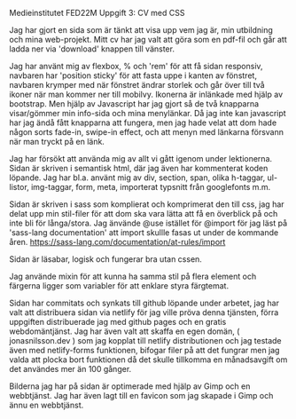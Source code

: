 Medieinstitutet FED22M
Uppgift 3: CV med CSS

Jag har gjort en sida som är tänkt att visa upp vem jag är, min utbildning och mina web-projekt. 
Mitt cv har jag valt att göra som en pdf-fil och går att ladda ner via 'download' knappen till vänster.

Jag har använt mig av flexbox, % och 'rem' för att få sidan responsiv, navbaren har 'position sticky' för att fasta uppe i kanten av fönstret, navbaren 
krymper med när fönstret ändrar storlek och går över till två ikoner när man kommer ner till mobilvy. Ikonerna är inlänkade med hjälp av bootstrap.
Men hjälp av Javascript har jag gjort så de två knapparna visar/gömmer min info-sida och mina menylänkar. Då jag inte kan javascript har jag ändå
fått knapparna att fungera, men jag hade velat att dom hade någon sorts fade-in, swipe-in effect, och att menyn med länkarna försvann när man tryckt på en länk.

Jag har försökt att använda mig av allt vi gått igenom under lektionerna. Sidan är skriven i semantisk html, där jag även har kommenterat koden löpande. 
Jag har bl.a. använt mig av div, section, span, olika h-taggar, ul-listor, img-taggar, form, meta, importerat typsnitt från googlefonts m.m.

Sidan är skriven i sass som komplierat och komprimerat den till css, jag har delat upp min stil-filer för att dom ska vara lätta att få en överblick på och inte bli för långa/stora.
Jag änvände @use istället för @import för jag läst på 'sass-lang documentation' att import skullle fasas ut under de kommande åren.
https://sass-lang.com/documentation/at-rules/import

Sidan är läsabar, logisk och fungerar bra utan cssen.

Jag använde mixin för att kunna ha samma stil på flera element och färgerna ligger som variabler för att enklare styra färgtemat.

Sidan har commitats och synkats till github löpande under arbetet, jag har valt att distribuera sidan via netlify för jag ville pröva denna tjänsten, förra uppgiften distribuerade jag med
github pages och en gratis webdomäntjänst.
Jag har även valt att skaffa en egen domän, ( jonasnilsson.dev ) som jag kopplat till netlify distributionen och jag testade även med netlify-forms funktionen, bifogar filer på att det fungrar men jag valda att plocka bort funktionen då det skulle tillkomma en månadsavgift om det användes mer än 100 gånger.

Bilderna jag har på sidan är optimerade med hjälp av Gimp och en webbtjänst. 
Jag har även lagt till en favicon som jag skapade i Gimp och ännu en webbtjänst.

